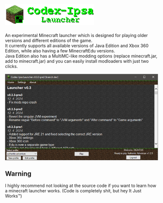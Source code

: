 # ![Codex-Ipsa lLogo](logo-medium.png?raw=true "Codex-Ipsa logo")
An experimental Minecraft launcher which is designed for playing older versions and different editions of the game.<br>
It currently supports all available versions of Java Edition and Xbox 360 Edition, while also having a few MinecraftEdu versions.<br>
Java Edition also has a MultiMC-like modding options (replace minecraft.jar, add to minecraft.jar) and you can easily install modloaders with just two clicks.<br><br>
![A screenshot](launcher.png?raw=true "A screenshot")

## Warning
I highly recommend not looking at the source code if you want to learn how a minecraft launcher works. (Code is completely shit, but hey It Just Works™)
